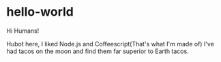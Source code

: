 # hello-world

Hi Humans!

Hubot here, I liked Node.js and Coffeescript(That's what I'm made of)
I've had tacos on the moon and find them far superior to Earth tacos. 
